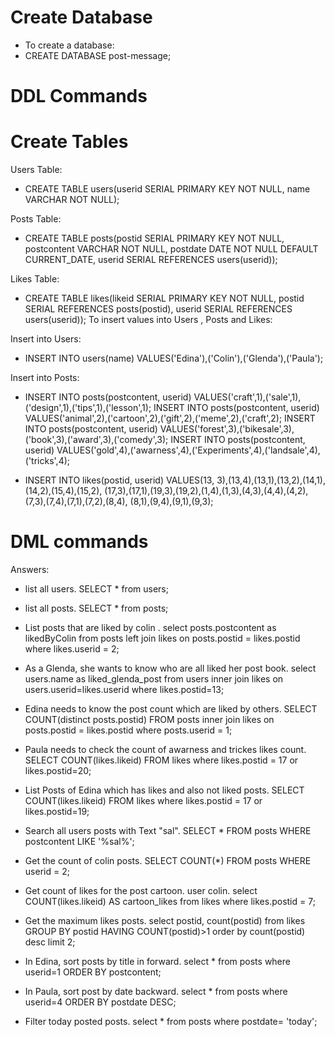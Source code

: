 # Create Database
- To create a database:
- CREATE DATABASE post-message;

# DDL Commands
# Create Tables


Users Table:

- CREATE TABLE users(userid SERIAL PRIMARY KEY NOT NULL, name VARCHAR NOT NULL);

Posts Table: 

- CREATE TABLE posts(postid SERIAL PRIMARY KEY NOT NULL, postcontent VARCHAR NOT NULL, postdate DATE NOT NULL DEFAULT CURRENT_DATE, userid SERIAL REFERENCES users(userid));

Likes Table:

- CREATE TABLE likes(likeid SERIAL PRIMARY KEY NOT NULL, postid SERIAL REFERENCES posts(postid), userid SERIAL REFERENCES users(userid));
To insert values into Users , Posts and Likes:

Insert into Users:

- INSERT INTO users(name) VALUES('Edina'),('Colin'),('Glenda'),('Paula');

Insert into Posts:

- INSERT INTO posts(postcontent, userid) VALUES('craft',1),('sale',1),('design',1),('tips',1),('lesson',1); INSERT INTO posts(postcontent, userid) VALUES('animal',2),('cartoon',2),('gift',2),('meme',2),('craft',2); INSERT INTO posts(postcontent, userid) VALUES('forest',3),('bikesale',3),('book',3),('award',3),('comedy',3); INSERT INTO posts(postcontent, userid) VALUES('gold',4),('awarness',4),('Experiments',4),('landsale',4),('tricks',4);

- INSERT INTO likes(postid, userid) VALUES(13, 3),(13,4),(13,1),(13,2),(14,1),(14,2),(15,4),(15,2), (17,3),(17,1),(19,3),(19,2),(1,4),(1,3),(4,3),(4,4),(4,2),(7,3),(7,4),(7,1),(7,2),(8,4), (8,1),(9,4),(9,1),(9,3);

# DML commands

Answers:

- list all users.
	SELECT * from users;

- list all posts.
	SELECT * from posts;

- List posts that are liked by colin .
	select posts.postcontent as likedByColin from posts left join likes on posts.postid = likes.postid where likes.userid = 2;


- As a Glenda, she wants to know who are all liked her post book. 
	select users.name as liked_glenda_post from users inner join likes on users.userid=likes.userid where likes.postid=13;


- Edina needs to know the post count which are liked by others. 
	SELECT COUNT(distinct posts.postid) FROM posts inner join likes on posts.postid = likes.postid where posts.userid = 1;

- Paula needs to check the count of awarness and trickes likes count.
	SELECT COUNT(likes.likeid)
	FROM likes where likes.postid = 17 or likes.postid=20;

- List Posts of Edina which has likes and also not liked posts.
	SELECT COUNT(likes.likeid) FROM likes where likes.postid = 17 or likes.postid=19;

- Search all users posts with Text "sal".
	SELECT * FROM posts WHERE postcontent LIKE '%sal%';


- Get the count of colin posts.
	SELECT COUNT(*) FROM posts WHERE userid = 2;

- Get count of likes for the post cartoon. user colin.
	select COUNT(likes.likeid) AS cartoon_likes from likes where likes.postid = 7;

- Get the maximum likes posts.
	select postid, count(postid) from likes GROUP BY postid HAVING COUNT(postid)>1 order by count(postid) desc limit 2;

- In Edina, sort posts by title in forward.
	select * from posts where userid=1 ORDER BY postcontent;

- In Paula, sort post by date backward.
	select * from posts where userid=4 ORDER BY postdate DESC;

- Filter today posted posts.
	select * from posts where postdate= 'today';
